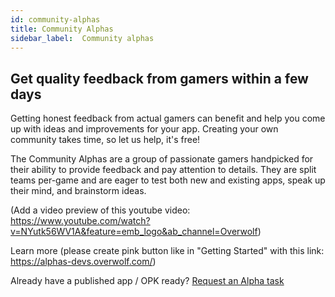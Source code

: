 ```yaml
---
id: community-alphas
title: Community Alphas
sidebar_label:  Community alphas
---
```


## Get quality feedback from gamers within a few days

Getting honest feedback from actual gamers can benefit and help you come up with ideas and improvements for your app. Creating your own community takes time, so let us help, it's free! 

The Community Alphas are a group of passionate gamers handpicked for their ability to provide feedback and pay attention to details. They are split teams per-game and are eager to test both new and existing apps, speak up their mind, and brainstorm ideas.

(Add a video preview of this youtube video: https://www.youtube.com/watch?v=NYutk56WV1A&feature=emb_logo&ab_channel=Overwolf)

Learn more (please create pink button like in "Getting Started" with this link: https://alphas-devs.overwolf.com/)

Already have a published app / OPK ready?  [Request an Alpha task](https://alphas-devs.overwolf.com/community-alpha/#contact-us)
